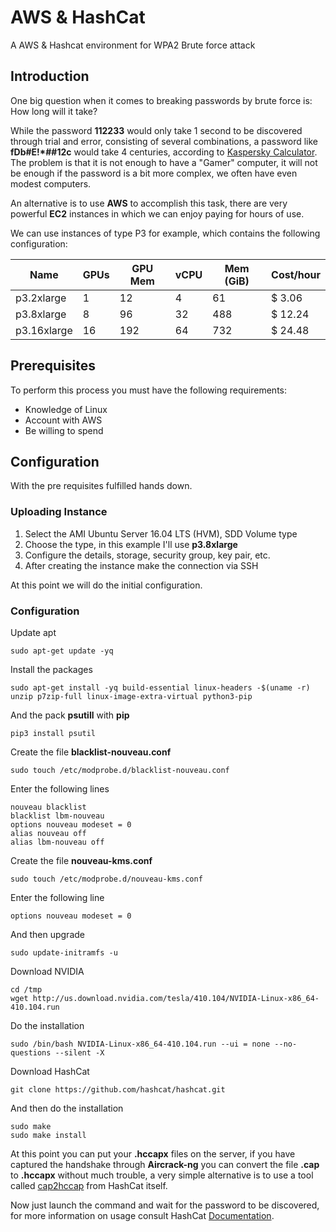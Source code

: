 # AWS & HashCat

A AWS &amp; Hashcat environment for WPA2 Brute force attack

## Introduction

One big question when it comes to breaking passwords by brute force is: How long will it take?

While the password  **112233** would only take 1 second to be discovered through trial and error, consisting of several combinations, a password like **fDb#E!*##12c** would take 4 centuries, according to [Kaspersky Calculator](https://password.kaspersky.com/?/utm_medium=rdr&utm_source=redirector&utm_campaign=old_url). The problem is that it is not enough to have a "Gamer" computer, it will not be enough if the password is a bit more complex, we often have even modest computers.

An alternative is to use **AWS** to accomplish this task, there are very powerful **EC2** instances in which we can enjoy paying for hours of use.

We can use instances of type P3 for example, which contains the following configuration:

Name | GPUs | GPU Mem | vCPU | Mem (GiB) | Cost/hour 
-----|------|---------|------|-----------|----------
p3.2xlarge | 1 | 12 | 4 | 61 | $ 3.06 
p3.8xlarge | 8 | 96 | 32 | 488 | $ 12.24
p3.16xlarge | 16 | 192 | 64 | 732 | $ 24.48

## Prerequisites

To perform this process you must have the following requirements:

* Knowledge of Linux
* Account with AWS
* Be willing to spend

## Configuration

With the pre requisites fulfilled hands down.

### Uploading Instance

1. Select the AMI Ubuntu Server 16.04 LTS (HVM), SDD Volume type
1. Choose the type, in this example I'll use **p3.8xlarge**
1. Configure the details, storage, security group, key pair, etc.
1. After creating the instance make the connection via SSH

At this point we will do the initial configuration.

### Configuration

Update apt

```
sudo apt-get update -yq
```

Install the packages

```
sudo apt-get install -yq build-essential linux-headers -$(uname -r) unzip p7zip-full linux-image-extra-virtual python3-pip
```

And the pack **psutill** with **pip**

```
pip3 install psutil
```

Create the file **blacklist-nouveau.conf**

```
sudo touch /etc/modprobe.d/blacklist-nouveau.conf
```

Enter the following lines

```
nouveau blacklist
blacklist lbm-nouveau
options nouveau modeset = 0
alias nouveau off
alias lbm-nouveau off
```
Create the file **nouveau-kms.conf**

```
sudo touch /etc/modprobe.d/nouveau-kms.conf
```
Enter the following line

```
options nouveau modeset = 0
```

And then upgrade

```
sudo update-initramfs -u
```

Download NVIDIA

```
cd /tmp
wget http://us.download.nvidia.com/tesla/410.104/NVIDIA-Linux-x86_64-410.104.run
```

Do the installation

```
sudo /bin/bash NVIDIA-Linux-x86_64-410.104.run --ui = none --no-questions --silent -X
```

Download HashCat

```
git clone https://github.com/hashcat/hashcat.git
```

And then do the installation

```
sudo make
sudo make install
```

At this point you can put your **.hccapx** files on the server, if you have captured the handshake through **Aircrack-ng** you can convert the file **.cap** to **.hccapx** without much trouble, a very simple alternative is to use a tool called [cap2hccap](https://hashcat.net/cap2hccap/) from HashCat itself.

Now just launch the command and wait for the password to be discovered, for more information on usage consult HashCat [Documentation](https://hashcat.net/wiki/).

